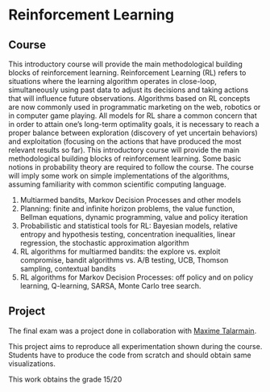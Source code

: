 # Reinforcement Learning 

## Course

This introductory course will provide the main methodological building blocks of reinforcement learning. Reinforcement 
Learning (RL) refers to situations where the learning algorithm operates in close-loop, simultaneously using past data 
to adjust its decisions and taking actions that will influence future observations. Algorithms based on RL concepts are 
now commonly used in programmatic marketing on the web, robotics or in computer game playing. All models for RL share a
common concern that in order to attain one’s long-term optimality goals, it is necessary to reach a proper balance 
between exploration (discovery of yet uncertain behaviors) and exploitation (focusing on the actions that have produced
the most relevant results so far). This introductory course will provide the main methodological building blocks of 
reinforcement learning. Some basic notions in probability theory are required to follow the course. The course will 
imply some work on simple implementations of the algorithms, assuming familiarity with common scientific computing 
language. 

1. Multiarmed bandits, Markov Decision Processes and other models 
2. Planning: finite and infinite horizon problems, the value function, Bellman equations, dynamic programming, value and policy iteration 
3. Probabilistic and statistical tools for RL: Bayesian models, relative entropy and hypothesis testing, concentration 
inequalities, linear regression, the stochastic approximation algorithm 
4. RL algorithms for multiarmed bandits: the explore vs. exploit compromise, bandit algorithms vs. A/B testing, UCB, Thomson sampling, contextual bandits 
5. RL algorithms for Markov Decision Processes: off policy and on policy learning, Q-learning, SARSA, Monte Carlo tree search.

## Project

The final exam was a project done in collaboration with [Maxime Talarmain](https://www.linkedin.com/in/maxime-talarmain-58aa99165).

This project aims to reproduce all experimentation shown during the course. Students have to produce the code from 
scratch and should obtain same visualizations. 

This work obtains the grade 15/20
